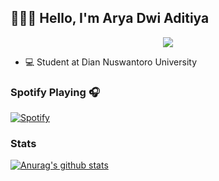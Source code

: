 <!--
**Astronaut-Git/Astronaut-Git** is a ✨ _special_ ✨ repository because its `README.md` (this file) appears on your GitHub profile.

Here are some ideas to get you started:

- 🔭 I’m currently working on ...
- 🌱 I’m currently learning ...
- 👯 I’m looking to collaborate on ...
- 🤔 I’m looking for help with ...
- 💬 Ask me about ...
- 📫 How to reach me: ...
- 😄 Pronouns: ...
- ⚡ Fun fact: ...
-->

## 👋👋👋 Hello, I'm Arya Dwi Aditiya

<p align='center'>

  <a href="https://www.instagram.com/aryada26">
    <img src="https://img.shields.io/badge/instagram-%23E4405F.svg?&style=for-the-badge&logo=instagram&logoColor=white" />        
  </a>
  
</p>

- 💻 Student at Dian Nuswantoro University

### Spotify Playing 🎧

[![Spotify](https://novatorem.adryinkcartridge.vercel.app/api/spotify)](https://open.spotify.com/user/dc1uq0mslibvvhdiij0wh8w1s)

### Stats

[![Anurag's github stats](https://github-readme-stats.vercel.app/api?username=Astronaut-Git&show_icons=true&theme=radical)](https://github.com/Astronaut-git/github-readme-stats)

